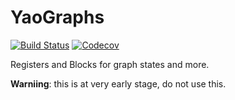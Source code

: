 # YaoGraphs

[![Build Status](https://travis-ci.com/QuantumBFS/YaoGraphRegister.jl.svg?branch=master)](https://travis-ci.com/QuantumBFS/YaoGraphRegister.jl)
[![Codecov](https://codecov.io/gh/QuantumBFS/YaoGraphRegister.jl/branch/master/graph/badge.svg)](https://codecov.io/gh/QuantumBFS/YaoGraphRegister.jl)

Registers and Blocks for graph states and more.

**Warniing**: this is at very early stage, do not use this.
